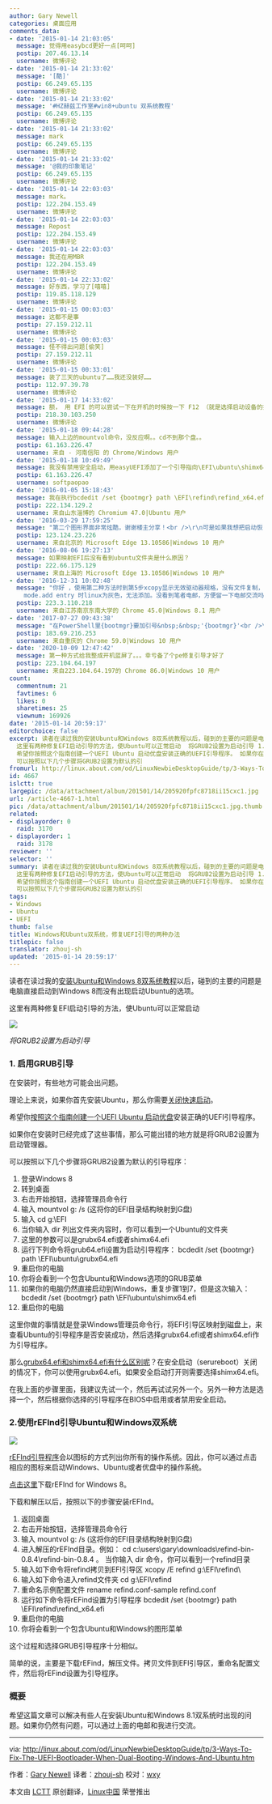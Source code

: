 ```yaml
---
author: Gary Newell
categories: 桌面应用
comments_data:
- date: '2015-01-14 21:03:05'
  message: 觉得用easybcd更好一点[呵呵]
  postip: 207.46.13.14
  username: 微博评论
- date: '2015-01-14 21:33:02'
  message: '[酷]'
  postip: 66.249.65.135
  username: 微博评论
- date: '2015-01-14 21:33:02'
  message: '#HZ赫兹工作室#win8+ubuntu 双系统教程'
  postip: 66.249.65.135
  username: 微博评论
- date: '2015-01-14 21:33:02'
  message: mark
  postip: 66.249.65.135
  username: 微博评论
- date: '2015-01-14 21:33:02'
  message: '@我的印象笔记'
  postip: 66.249.65.135
  username: 微博评论
- date: '2015-01-14 22:03:03'
  message: mark。
  postip: 122.204.153.49
  username: 微博评论
- date: '2015-01-14 22:03:03'
  message: Repost
  postip: 122.204.153.49
  username: 微博评论
- date: '2015-01-14 22:03:03'
  message: 我还在用MBR
  postip: 122.204.153.49
  username: 微博评论
- date: '2015-01-14 22:33:02'
  message: 好东西，学习了[嘻嘻]
  postip: 119.85.118.129
  username: 微博评论
- date: '2015-01-15 00:03:03'
  message: 这都不是事
  postip: 27.159.212.11
  username: 微博评论
- date: '2015-01-15 00:03:03'
  message: 怪不得出问题[偷笑]
  postip: 27.159.212.11
  username: 微博评论
- date: '2015-01-15 00:33:01'
  message: 装了三天的ubuntu了……我还没装好……
  postip: 112.97.39.78
  username: 微博评论
- date: '2015-01-17 14:33:02'
  message: 额， 用 EFI 的可以尝试一下在开机的时候按一下 F12 （就是选择启动设备的按键，我这里是F12。grub安装在 ubuntu 挂载点为/的分区），里面会有ubuntu这一选项的说~
  postip: 218.30.103.250
  username: 微博评论
- date: '2015-01-18 09:44:28'
  message: 输入上边的mountvol命令，没反应啊。。cd不到那个盘。。
  postip: 61.163.226.47
  username: 来自 - 河南信阳 的 Chrome/Windows 用户
- date: '2015-01-18 10:49:49'
  message: 我没有禁用安全启动，用easyUEFI添加了一个引导指向\EFI\ubuntu\shimx64.efi就可以了。。
  postip: 61.163.226.47
  username: softpaopao
- date: '2016-01-05 15:18:43'
  message: 我在执行bcdedit /set {bootmgr} path \EFI\refind\refind_x64.efi时老是报参数错误。。。貌似没写错啊
  postip: 222.134.129.2
  username: 来自山东淄博的 Chromium 47.0|Ubuntu 用户
- date: '2016-03-29 17:59:25'
  message: "第二个图形界面非常炫酷，谢谢楼主分享！<br />\r\n可是如果我想把启动恢复成最初的启动该怎么更改设置呢？"
  postip: 123.124.23.226
  username: 来自北京的 Microsoft Edge 13.10586|Windows 10 用户
- date: '2016-08-06 19:27:13'
  message: 如果映射EFI后没有看到ubuntu文件夹是什么原因？
  postip: 222.66.175.129
  username: 来自上海的 Microsoft Edge 13.10586|Windows 10 用户
- date: '2016-12-31 10:02:48'
  message: "你好 ，使用第二种方法时到第5步xcopy显示无效驱动器规格，没有文件复制，怀疑一开始EFI映射G盘没有成功，必须映射G盘吗？<br />\r\n另，easybcd修复时显示EFI
    mode.add entry 时linux为灰色，无法添加。没看到笔者电邮，方便留一下电邮交流吗？非常感谢。"
  postip: 223.3.110.218
  username: 来自江苏南京东南大学的 Chrome 45.0|Windows 8.1 用户
- date: '2017-07-27 09:43:38'
  message: "在PowerShell里{bootmgr}要加引号&nbsp;&nbsp;'{bootmgr}'<br />\r\n<br />\r\n我也是上Quote上面查了一下才知道"
  postip: 183.69.216.253
  username: 来自重庆的 Chrome 59.0|Windows 10 用户
- date: '2020-10-09 12:47:42'
  message: 第一种方式给我整成开机蓝屏了。。。幸亏备了个pe修复引导才好了
  postip: 223.104.64.197
  username: 来自223.104.64.197的 Chrome 86.0|Windows 10 用户
count:
  commentnum: 21
  favtimes: 6
  likes: 0
  sharetimes: 25
  viewnum: 169926
date: '2015-01-14 20:59:17'
editorchoice: false
excerpt: 读者在读过我的安装Ubuntu和Windows 8双系统教程以后，碰到的主要的问题是电脑直接启动到Windows 8而没有出现启动Ubuntu的选项。
  这里有两种修复EFI启动引导的方法，使Ubuntu可以正常启动  将GRUB2设置为启动引导 1. 启用GRUB引导 在安装时，有些地方可能会出问题。 理论上来说，如果你首先安装Ubuntu，那么你需要关闭快速启动。
  希望你按照这个指南创建一个UEFI Ubuntu 启动优盘安装正确的UEFI引导程序。 如果你在安装时已经完成了这些事情，那么可能出错的地方就是将GRUB2设置为启动管理器。
  可以按照以下几个步骤将GRUB2设置为默认的引
fromurl: http://linux.about.com/od/LinuxNewbieDesktopGuide/tp/3-Ways-To-Fix-The-UEFI-Bootloader-When-Dual-Booting-Windows-And-Ubuntu.htm
id: 4667
islctt: true
largepic: /data/attachment/album/201501/14/205920fpfc8718ii15cxc1.jpg
url: /article-4667-1.html
pic: /data/attachment/album/201501/14/205920fpfc8718ii15cxc1.jpg.thumb.jpg
related:
- displayorder: 0
  raid: 3170
- displayorder: 1
  raid: 3178
reviewer: ''
selector: ''
summary: 读者在读过我的安装Ubuntu和Windows 8双系统教程以后，碰到的主要的问题是电脑直接启动到Windows 8而没有出现启动Ubuntu的选项。
  这里有两种修复EFI启动引导的方法，使Ubuntu可以正常启动  将GRUB2设置为启动引导 1. 启用GRUB引导 在安装时，有些地方可能会出问题。 理论上来说，如果你首先安装Ubuntu，那么你需要关闭快速启动。
  希望你按照这个指南创建一个UEFI Ubuntu 启动优盘安装正确的UEFI引导程序。 如果你在安装时已经完成了这些事情，那么可能出错的地方就是将GRUB2设置为启动管理器。
  可以按照以下几个步骤将GRUB2设置为默认的引
tags:
- Windows
- Ubuntu
- UEFI
thumb: false
title: Windows和Ubuntu双系统，修复UEFI引导的两种办法
titlepic: false
translator: zhouj-sh
updated: '2015-01-14 20:59:17'
---
```


读者在读过我的[安装Ubuntu和Windows 8双系统教程](http://linux.cn/article-3178-1.html)以后，碰到的主要的问题是电脑直接启动到Windows 8而没有出现启动Ubuntu的选项。


这里有两种修复EFI启动引导的方法，使Ubuntu可以正常启动


![](/data/attachment/album/201501/14/205920fpfc8718ii15cxc1.jpg)


*将GRUB2设置为启动引导*


### 1. 启用GRUB引导


在安装时，有些地方可能会出问题。


理论上来说，如果你首先安装Ubuntu，那么你需要[关闭快速启动](http://linux.cn/article-3178-1.html#4_3289)。


希望你[按照这个指南创建一个UEFI Ubuntu 启动优盘](http://linux.cn/article-3178-1.html#4_1717)安装正确的UEFI引导程序。


如果你在安装时已经完成了这些事情，那么可能出错的地方就是将GRUB2设置为启动管理器。


可以按照以下几个步骤将GRUB2设置为默认的引导程序：


1. 登录Windows 8
2. 转到桌面
3. 右击开始按钮，选择管理员命令行
4. 输入 mountvol g: /s (这将你的EFI目录结构映射到G盘)
5. 输入 cd g:\EFI
6. 当你输入 dir 列出文件夹内容时，你可以看到一个Ubuntu的文件夹
7. 这里的参数可以是grubx64.efi或者shimx64.efi
8. 运行下列命令将grub64.efi设置为启动引导程序： bcdedit /set {bootmgr} path \EFI\ubuntu\grubx64.efi
9. 重启你的电脑
10. 你将会看到一个包含Ubuntu和Windows选项的GRUB菜单
11. 如果你的电脑仍然直接启动到Windows，重复步骤1到7，但是这次输入： bcdedit /set {bootmgr} path \EFI\ubuntu\shimx64.efi
12. 重启你的电脑


这里你做的事情就是登录Windows管理员命令行，将EFI引导区映射到磁盘上，来查看Ubuntu的引导程序是否安装成功，然后选择grubx64.efi或者shimx64.efi作为引导程序。


那么[grubx64.efi和shimx64.efi有什么区别呢](https://wiki.ubuntu.com/SecurityTeam/SecureBoot)？在安全启动（serureboot）关闭的情况下，你可以使用grubx64.efi。如果安全启动打开则需要选择shimx64.efi。


在我上面的步骤里面，我建议先试一个，然后再试试另外一个。另外一种方法是选择一个，然后根据你选择的引导程序在BIOS中启用或者禁用安全启动。


### 2.使用rEFInd引导Ubuntu和Windows双系统


![](/data/attachment/album/201501/14/205922oze90hhkpc0moky1.png)


[rEFInd引导程序](http://www.rodsbooks.com/refind/installing.html#windows)会以图标的方式列出你所有的操作系统。因此，你可以通过点击相应的图标来启动Windows、Ubuntu或者优盘中的操作系统。


[点击这里](http://sourceforge.net/projects/refind/files/0.8.4/refind-bin-0.8.4.zip/download)下载rEFInd for Windows 8。


下载和解压以后，按照以下的步骤安装rEFInd。


1. 返回桌面
2. 右击开始按钮，选择管理员命令行
3. 输入 mountvol g: /s (这将你的EFI目录结构映射到G盘)
4. 进入解压的rEFInd目录。例如： cd c:\users\gary\downloads\refind-bin-0.8.4\refind-bin-0.8.4 。 当你输入 dir 命令，你可以看到一个refind目录
5. 输入如下命令将refind拷贝到EFI引导区 xcopy /E refind g:\EFI\refind\
6. 输入如下命令进入refind文件夹 cd g:\EFI\refind
7. 重命名示例配置文件 rename refind.conf-sample refind.conf
8. 运行如下命令将rEFind设置为引导程序 bcdedit /set {bootmgr} path \EFI\refind\refind\_x64.efi
9. 重启你的电脑
10. 你将会看到一个包含Ubuntu和Windows的图形菜单


这个过程和选择GRUB引导程序十分相似。


简单的说，主要是下载rEFind，解压文件。拷贝文件到EFI引导区，重命名配置文件，然后将rEFind设置为引导程序。


### 概要


希望这篇文章可以解决有些人在安装Ubuntu和Windows 8.1双系统时出现的问题。如果你仍然有问题，可以通过上面的电邮和我进行交流。




---


via: <http://linux.about.com/od/LinuxNewbieDesktopGuide/tp/3-Ways-To-Fix-The-UEFI-Bootloader-When-Dual-Booting-Windows-And-Ubuntu.htm>


作者：[Gary Newell](http://linux.about.com/bio/Gary-Newell-132058.htm) 译者：[zhouj-sh](https://github.com/zhouj-sh) 校对：[wxy](https://github.com/wxy)


本文由 [LCTT](https://github.com/LCTT/TranslateProject) 原创翻译，[Linux中国](http://linux.cn/) 荣誉推出
